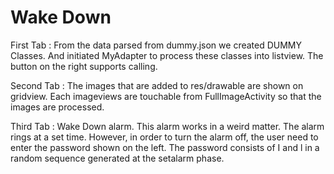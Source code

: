# Wake Down

First Tab : From the data parsed from dummy.json we created DUMMY Classes. And initiated MyAdapter to process these classes into listview. The button on the right supports calling.

Second Tab : The images that are added to res/drawable are shown on gridview. Each imageviews are touchable from FullImageActivity so that the images are processed.

Third Tab : Wake Down alarm. This alarm works in a weird matter. The alarm rings at a set time. However, in order to turn the alarm off, the user need to enter the password shown on the left. The password consists of I and l in a random sequence generated at the setalarm phase. 
